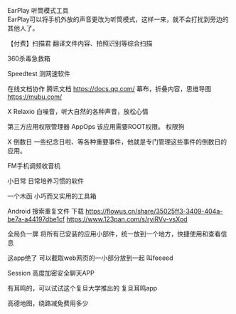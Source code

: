 
EarPlay
听筒模式工具  
EarPlay可以将手机外放的声音更改为听筒模式，这样一来，就不会打扰到旁边的其他人了。

【付费】扫描君
翻译文件内容、拍照识别等综合扫描  

360杀毒急救箱

Speedtest
测网速软件  

在线文档协作
腾讯文档
https://docs.qq.com/
幕布，折叠内容，思维导图
https://mubu.com/

X Relaxio
白噪音，听大自然的各种声音，放松心情  

第三方应用权限管理器
AppOps
该应用需要ROOT权限。
权限狗

X 倒数日
一些纪念日啦、等各种重要事件，他就是专门管理这些事件的倒数日的应用。

FM手机调频收音机

小日常
日常培养习惯的软件  

一个木函
小巧而又实用的工具箱  

Android 搜索重复文件
下载
https://flowus.cn/share/35025ff3-3409-404a-be7a-a44197dbe1cf
https://www.123pan.com/s/ryiRVv-vsXod

全局负一屏
将所有已安装的应用小部件，统一放到一个地方，快捷使用和查看信息  

这app绝了 可以截取web网页的一小部分放到一起 叫feeeed

Session 高度加密安全聊天APP

有耳鸣的，可以试试这个复旦大学推出的 复旦耳鸣app

高德地图，绕路减免费用多少
